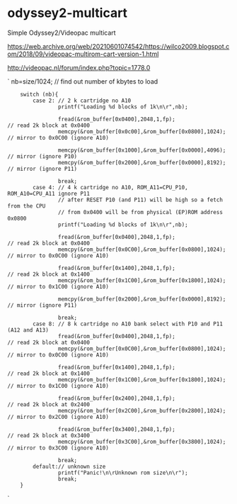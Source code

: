# odyssey2-multicart
Simple Odyssey2/Videopac multicart

https://web.archive.org/web/20210601074542/https://wilco2009.blogspot.com/2018/09/videopac-multirom-cart-version-1.html

http://videopac.nl/forum/index.php?topic=1778.0

`
nb=size/1024;  // find out number of kbytes to load

        switch (nb){
            case 2: // 2 k cartridge no A10
                    printf("Loading %d blocks of 1k\n\r",nb);

                    fread(&rom_buffer[0x0400],2048,1,fp);                       // read 2k block at 0x0400
                    memcpy(&rom_buffer[0x0c00],&rom_buffer[0x0800],1024);       // mirror to 0x0C00 (ignore A10)           
                    
                    memcpy(&rom_buffer[0x1000],&rom_buffer[0x0000],4096);       // mirror (ignore P10)
                    memcpy(&rom_buffer[0x2000],&rom_buffer[0x0000],8192);       // mirror (ignore P11)

                    break;
            case 4: // 4 k cartridge no A10, ROM_A11=CPU_P10, ROM_A10=CPU_A11 ignore P11
                    // after RESET P10 (and P11) will be high so a fetch from the CPU 
                    // from 0x0400 will be from physical (EP)ROM address 0x0800
                    printf("Loading %d blocks of 1k\n\r",nb);

                    fread(&rom_buffer[0x0400],2048,1,fp);                       // read 2k block at 0x0400
                    memcpy(&rom_buffer[0x0C00],&rom_buffer[0x0800],1024);       // mirror to 0x0C00 (ignore A10)           

                    fread(&rom_buffer[0x1400],2048,1,fp);                       // read 2k block at 0x1400 
                    memcpy(&rom_buffer[0x1C00],&rom_buffer[0x1800],1024);       // mirror to 0x1C00 (ignore A10)    
                    
                    memcpy(&rom_buffer[0x2000],&rom_buffer[0x0000],8192);       // mirror (ignore P11)
                    
                    break;
            case 8: // 8 k cartridge no A10 bank select with P10 and P11 (A12 and A13)
                    fread(&rom_buffer[0x0400],2048,1,fp);                       // read 2k block at 0x0400
                    memcpy(&rom_buffer[0x0C00],&rom_buffer[0x0800],1024);       // mirror to 0x0C00 (ignore A10)           

                    fread(&rom_buffer[0x1400],2048,1,fp);                       // read 2k block at 0x1400 
                    memcpy(&rom_buffer[0x1C00],&rom_buffer[0x1800],1024);       // mirror to 0x1C00 (ignore A10)   

                    fread(&rom_buffer[0x2400],2048,1,fp);                       // read 2k block at 0x2400
                    memcpy(&rom_buffer[0x2C00],&rom_buffer[0x2800],1024);       // mirror to 0x2C00 (ignore A10)           

                    fread(&rom_buffer[0x3400],2048,1,fp);                       // read 2k block at 0x3400 
                    memcpy(&rom_buffer[0x3C00],&rom_buffer[0x3800],1024);       // mirror to 0x3C00 (ignore A10)   
                    
                    break;
            default:// unknown size
                    printf("Panic!\n\rUnknown rom size\n\r");
                    break;
        }
`


